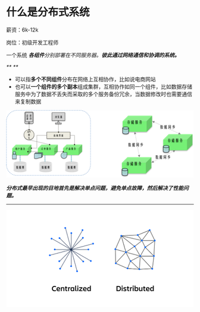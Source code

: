 # 什么是分布式系统

薪资：6k-12k

岗位：初级开发工程师

一个系统   _**各组件**_分别部署在不同服务器。_**彼此通过网络通信和协调的系统。**_

_** **_

+ 可以指**多个不同组件**分布在网络上互相协作，比如说电商网站
+ 也可以**一个组件的多个副本**组成集群，互相协作如同一个组件，比如数据存储服务中为了数据不丢失而采取的多个服务备份冗余，当数据修改时也需要通信来复制数据

![1697358155056-209eb260-4080-4695-aa1d-cb6eb5655331.png](./img/0Qoc05l0LgRX1VjB/1697358155056-209eb260-4080-4695-aa1d-cb6eb5655331-111204.png)

_**分布式最早出现的目地首先是解决单点问题，避免单点故障，然后解决了性能问题。**_

---

![1697358185815-7205950a-9a62-494c-950c-ca583ac64cd0.png](./img/0Qoc05l0LgRX1VjB/1697358185815-7205950a-9a62-494c-950c-ca583ac64cd0-163710.png)
